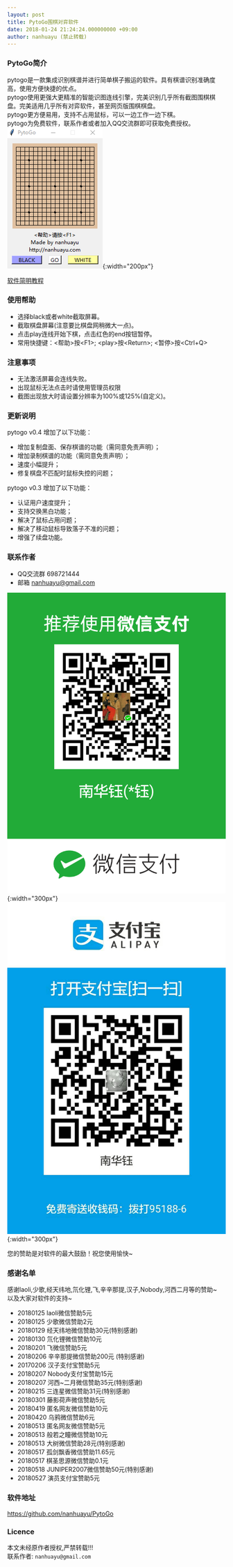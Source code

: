 ```yaml
---
layout: post
title: PytoGo围棋对弈软件
date: 2018-01-24 21:24:24.000000000 +09:00
author: nanhuayu (禁止转载)
---
```


### PytoGo简介
pytogo是一款集成识别棋谱并进行简单棋子搬运的软件。具有棋谱识别准确度高，使用方便快捷的优点。   
pytogo使用更强大更精准的智能识图连线引擎，完美识别几乎所有截图围棋棋盘。完美适用几乎所有对弈软件，甚至网页版围棋棋盘。   
pytogo更方便易用，支持不占用鼠标，可以一边工作一边下棋。   
pytogo为免费软件，联系作者或者加入QQ交流群即可获取免费授权。   
![pytogo](/img/pytogo/pytogo.png){:width="200px"}

[软件简明教程](https://tieba.baidu.com/p/5532203557)


### 使用帮助
* 选择black或者white截取屏幕。
* 截取棋盘屏幕(注意要比棋盘网稍微大一点)。
* 点击play连线开始下棋，点击红色的end按钮暂停。
* 常用快捷键：\<帮助\>按\<F1\>;  \<play\>按\<Return\>;  \<暂停\>按\<Ctrl+Q\>

### 注意事项
* 无法激活屏幕会连线失败。
* 出现鼠标无法点击时请使用管理员权限
* 截图出现放大时请设置分辨率为100%或125%(自定义)。

### 更新说明
pytogo v0.4 增加了以下功能：
* 增加复制盘面、保存棋谱的功能（需同意免责声明）；
* 增加录制棋谱的功能（需同意免责声明）；
* 速度小幅提升；
* 修复棋盘不匹配时鼠标失控的问题；

pytogo v0.3 增加了以下功能：
* 认证用户速度提升；
* 支持交换黑白功能；
* 解决了鼠标占用问题；
* 解决了移动鼠标导致落子不准的问题；
* 增强了续盘功能。


### 联系作者
* QQ交流群 698721444
* 邮箱 nanhuayu@gmail.com

![微信赞助](/img/pytogo/weixin.png){:width="300px"}
![支付宝赞助](/img/pytogo/zhifubao.jpg){:width="300px"}

您的赞助是对软件的最大鼓励！祝您使用愉快~


### 感谢名单
感谢laoli,少歌,经天纬地,氘化锂,飞,辛辛那提,汉子,Nobody,河西二月等的赞助~   
以及大家对软件的支持~   

* 20180125 laoli微信赞助5元
* 20180125 少歌微信赞助2元
* 20180129 经天纬地微信赞助30元(特别感谢)
* 20180130 氘化锂微信赞助10元
* 20180201 飞微信赞助5元
* 20180206 辛辛那提微信赞助200元 (特别感谢)
* 20170206 汉子支付宝赞助5元
* 20180207 Nobody支付宝赞助15元
* 20180207 河西~二月微信赞助35元(特别感谢)
* 20180215 三连星微信赞助31元(特别感谢)
* 20180301 藤影荷声微信赞助5元
* 20180419 匿名网友微信赞助10元
* 20180420 乌鸦微信赞助6元
* 20180513 匿名网友微信赞助5元
* 20180513 般若之瞳微信赞助10元
* 20180513 大树微信赞助28元(特别感谢)
* 20180517 孤剑飘香微信赞助11.65元
* 20180517 棋圣思源微信赞助0.1元
* 20180518 JUNIPER2007微信赞助50元(特别感谢)
* 20180527 演员支付宝赞助5元

### 软件地址
https://github.com/nanhuayu/PytoGo


### Licence

本文未经原作者授权,严禁转载!!!   
联系作者: `nanhuayu@gmail.com`


